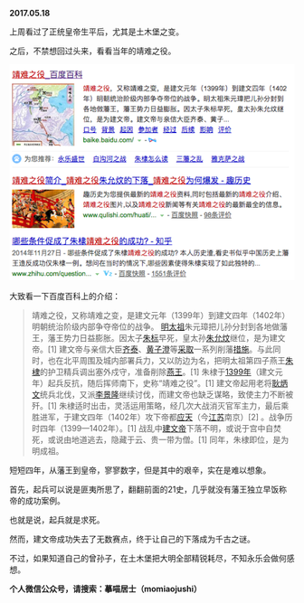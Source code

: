 
          
            
**2017.05.18**

上周看过了正统皇帝生平后，尤其是土木堡之变。

之后，不禁想回过头来，看看当年的靖难之役。




![](img/51001-476b1d1ae9cbe49b.png)




大致看一下百度百科上的介绍：
>靖难之役，又称靖难之变，是建文元年（1399年）到建文四年（1402年）明朝统治阶级内部争夺帝位的战争。
[明太祖](https://link.jianshu.com?t=http://baike.baidu.com/item/%E6%98%8E%E5%A4%AA%E7%A5%96)朱元璋把儿孙分封到各地做藩王，藩王势力日益膨胀。因太子[朱标](https://link.jianshu.com?t=http://baike.baidu.com/item/%E6%9C%B1%E6%A0%87)早死，皇太孙[朱允炆](https://link.jianshu.com?t=http://baike.baidu.com/item/%E6%9C%B1%E5%85%81%E7%82%86)继位，是为建文帝。[1]
建文帝与亲信大臣[齐泰](https://link.jianshu.com?t=http://baike.baidu.com/item/%E9%BD%90%E6%B3%B0)、[黄子澄](https://link.jianshu.com?t=http://baike.baidu.com/item/%E9%BB%84%E5%AD%90%E6%BE%84)等[采取](https://link.jianshu.com?t=http://baike.baidu.com/item/%E9%87%87%E5%8F%96)一系列削藩[措施](https://link.jianshu.com?t=http://baike.baidu.com/item/%E6%8E%AA%E6%96%BD/33296)。与此同时，也在北平周围及城内部署兵力，又以防边为名，把明太祖第四子燕王[朱棣](https://link.jianshu.com?t=http://baike.baidu.com/item/%E6%9C%B1%E6%A3%A3)的护卫精兵调出塞外戍守，准备削除[燕王](https://link.jianshu.com?t=http://baike.baidu.com/item/%E7%87%95%E7%8E%8B)。[1]
朱棣于[1399年](https://link.jianshu.com?t=http://baike.baidu.com/item/1399%E5%B9%B4)（建文元年）起兵反抗，随后挥师南下，史称“靖难之役”。[1]
建文帝起用老将[耿炳文](https://link.jianshu.com?t=http://baike.baidu.com/item/%E8%80%BF%E7%82%B3%E6%96%87)统兵北伐，又派[李景隆](https://link.jianshu.com?t=http://baike.baidu.com/item/%E6%9D%8E%E6%99%AF%E9%9A%86)继续讨伐，而建文帝也缺乏谋略，致使主力不断被歼。[1]
朱棣适时出击，灵活运用策略，经几次大战消灭官军主力，最后乘胜进军，于建文四年（1402年）攻下帝都[应天](https://link.jianshu.com?t=http://baike.baidu.com/item/%E5%BA%94%E5%A4%A9)（今[江苏](https://link.jianshu.com?t=http://baike.baidu.com/item/%E6%B1%9F%E8%8B%8F)南京）[2]
。战争历时四年（1399—1402年）。[1]
战乱中[建文帝](https://link.jianshu.com?t=http://baike.baidu.com/item/%E5%BB%BA%E6%96%87%E5%B8%9D)下落不明，或说于宫中自焚死，或说由地道逃去，隐藏于云、贵一带为僧。[1]
同年，朱棣即位，是为明成祖。



短短四年，从藩王到皇帝，寥寥数字，但是其中的艰辛，实在是难以想象。

首先，起兵可以说是匪夷所思了，翻翻前面的21史，几乎就没有藩王独立早饭称帝的成功案例。

也就是说，起兵就是求死。

然而，建文帝成功失去了无数赛点，终于让自己的下落成为千古之谜。

不过，如果知道自己的曾孙子，在土木堡把大明全部精锐耗尽，不知永乐会做何感想。


**个人微信公众号，请搜索：摹喵居士（momiaojushi）**

          
        
